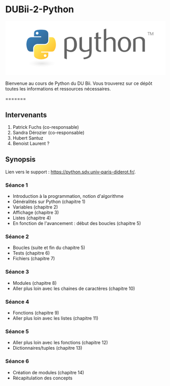 # DUBii-2-Python

![](img/logo_python.png)

Bienvenue au cours de Python du DU Bii. Vous trouverez sur ce dépôt toutes les informations et ressources nécessaires.

=======
## Intervenants

1. Patrick Fuchs (co-responsable)
2. Sandra Dérozier (co-responsable)
3. Hubert Santuz
4. Benoist Laurent ?

## Synopsis

Lien vers le support : https://python.sdv.univ-paris-diderot.fr/.

### Séance 1

- Introduction à la programmation, notion d'algorithme
- Généralités sur Python (chapitre 1)
- Variables (chapitre 2)
- Affichage (chapitre 3)
- Listes (chapitre 4)
- En fonction de l'avancement : début des boucles (chapitre 5)

### Séance 2

- Boucles (suite et fin du chapitre 5)
- Tests (chapitre 6)
- Fichiers (chapitre 7)

### Séance 3

- Modules (chapitre 8)
- Aller plus loin avec les chaines de caractères (chapitre 10)

### Séance 4

- Fonctions (chapitre 9)
- Aller plus loin avec les listes (chapitre 11)

### Séance 5

- Aller plus loin avec les fonctions (chapitre 12)
- Dictionnaires/tuples (chapitre 13)

### Séance 6

- Création de modules (chapitre 14)
- Récapitulation des concepts

